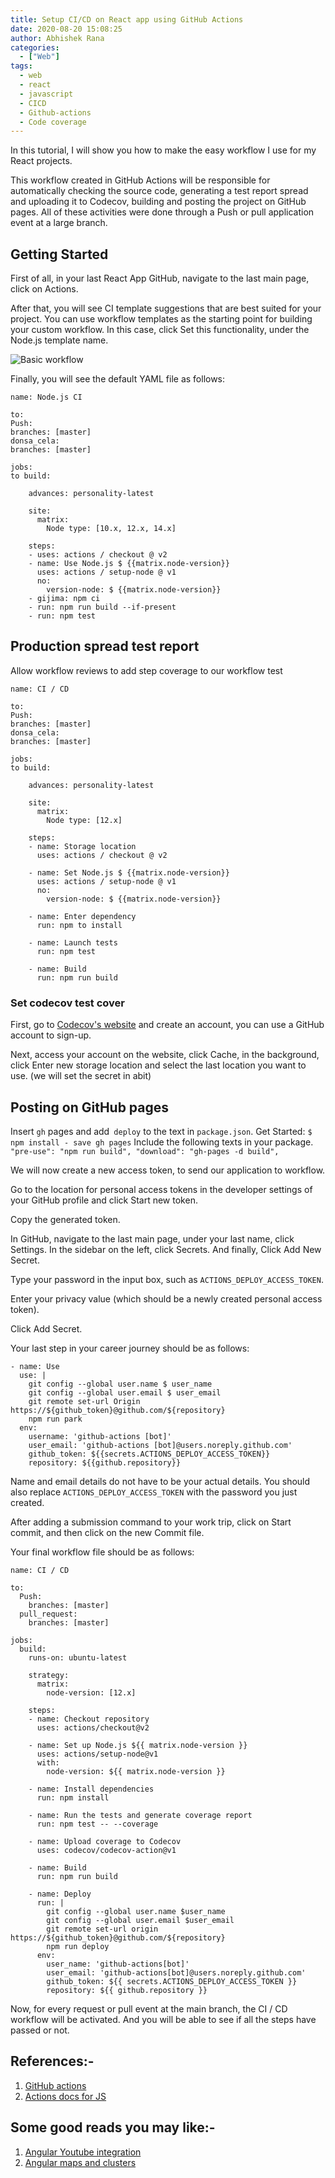 ```yaml
---
title: Setup CI/CD on React app using GitHub Actions
date: 2020-08-20 15:08:25
author: Abhishek Rana
categories:
  - ["Web"]
tags:
  - web
  - react
  - javascript
  - CICD
  - Github-actions
  - Code coverage
---
```


In this tutorial, I will show you how to make the easy workflow I use for my React projects.

This workflow created in GitHub Actions will be responsible for automatically checking the source code, generating a test report spread and uploading it to Codecov, building and posting the project on GitHub pages. All of these activities were done through a Push or pull application event at a large branch.

## Getting Started

First of all, in your last React App GitHub, navigate to the last main page, click on Actions.

After that, you will see CI template suggestions that are best suited for your project. You can use workflow templates as the starting point for building your custom workflow.
In this case, click Set this functionality, under the Node.js template name.

![Basic workflow](/blog/Web/react-cicd/image1.jpeg)

Finally, you will see the default YAML file as follows:

```
name: Node.js CI

to:
Push:
branches: [master]
donsa_cela:
branches: [master]

jobs:
to build:

    advances: personality-latest

    site:
      matrix:
        Node type: [10.x, 12.x, 14.x]

    steps:
    - uses: actions / checkout @ v2
    - name: Use Node.js $ {{matrix.node-version}}
      uses: actions / setup-node @ v1
      no:
        version-node: $ {{matrix.node-version}}
    - gijima: npm ci
    - run: npm run build --if-present
    - run: npm test

```

## Production spread test report

Allow workflow reviews to add step coverage to our workflow test

```
name: CI / CD

to:
Push:
branches: [master]
donsa_cela:
branches: [master]

jobs:
to build:

    advances: personality-latest

    site:
      matrix:
        Node type: [12.x]

    steps:
    - name: Storage location
      uses: actions / checkout @ v2

    - name: Set Node.js $ {{matrix.node-version}}
      uses: actions / setup-node @ v1
      no:
        version-node: $ {{matrix.node-version}}

    - name: Enter dependency
      run: npm to install

    - name: Launch tests
      run: npm test

    - name: Build
      run: npm run build

```

### Set codecov test cover

First, go to [Codecov's website](https://codecov.io/) and create an account, you can use a GitHub account to sign-up.

Next, access your account on the website, click Cache, in the background, click Enter new storage location and select the last location you want to use. (we will set the secret in abit)

## Posting on GitHub pages

Insert `gh` pages and add` deploy` to the text in `package.json`.
Get Started:
`$ npm install - save gh pages`
Include the following texts in your package.
`"pre-use": "npm run build", "download": "gh-pages -d build",`

We will now create a new access token, to send our application to workflow.

Go to the location for personal access tokens in the developer settings of your GitHub profile and click Start new token.

Copy the generated token.

In GitHub, navigate to the last main page, under your last name, click Settings. In the sidebar on the left, click Secrets. And finally, Click Add New Secret.

Type your password in the input box, such as `ACTIONS_DEPLOY_ACCESS_TOKEN`.

Enter your privacy value (which should be a newly created personal access token).

Click Add Secret.

Your last step in your career journey should be as follows:

```
- name: Use
  use: |
    git config --global user.name $ user_name
    git config --global user.email $ user_email
    git remote set-url Origin https://${github_token}@github.com/${repository}
    npm run park
  env:
    username: 'github-actions [bot]'
    user_email: 'github-actions [bot]@users.noreply.github.com'
    github_token: ${{secrets.ACTIONS_DEPLOY_ACCESS_TOKEN}}
    repository: ${{github.repository}}
```

Name and email details do not have to be your actual details. You should also replace `ACTIONS_DEPLOY_ACCESS_TOKEN` with the password you just created.

After adding a submission command to your work trip, click on Start commit, and then click on the new Commit file.

Your final workflow file should be as follows:

```
name: CI / CD

to:
  Push:
    branches: [master]
  pull_request:
    branches: [master]

jobs:
  build:
    runs-on: ubuntu-latest

    strategy:
      matrix:
        node-version: [12.x]

    steps:
    - name: Checkout repository
      uses: actions/checkout@v2

    - name: Set up Node.js ${{ matrix.node-version }}
      uses: actions/setup-node@v1
      with:
        node-version: ${{ matrix.node-version }}

    - name: Install dependencies
      run: npm install

    - name: Run the tests and generate coverage report
      run: npm test -- --coverage

    - name: Upload coverage to Codecov
      uses: codecov/codecov-action@v1

    - name: Build
      run: npm run build

    - name: Deploy
      run: |
        git config --global user.name $user_name
        git config --global user.email $user_email
        git remote set-url origin https://${github_token}@github.com/${repository}
        npm run deploy
      env:
        user_name: 'github-actions[bot]'
        user_email: 'github-actions[bot]@users.noreply.github.com'
        github_token: ${{ secrets.ACTIONS_DEPLOY_ACCESS_TOKEN }}
        repository: ${{ github.repository }}
```

Now, for every request or pull event at the main branch, the CI / CD workflow will be activated. And you will be able to see if all the steps have passed or not.

## References:-

1. [GitHub actions](https://github.com/features/actions)
2. [Actions docs for JS](https://docs.github.com/en/actions/language-and-framework-guides/github-actions-for-javascript-and-typescript)

## Some good reads you may like:-

1. [Angular Youtube integration](https://nayan.co/blog/Web/angular-youtube/)
2. [Angular maps and clusters](https://nayan.co/blog/Web/angular-maps/)
